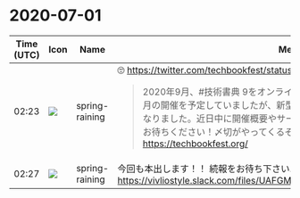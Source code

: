 # 2020-07-01

|Time (UTC)|Icon|Name|Message|
|---|---|---|---|
|02:23|![](https://secure.gravatar.com/avatar/1ac180f0868137292905c311b5fff781.jpg?s=72&d=https%3A%2F%2Fa.slack-edge.com%2Fdf10d%2Fimg%2Favatars%2Fava_0021-72.png)|spring-raining|🙄 <https://twitter.com/techbookfest/status/1272030313707798528><br><blockquote>2020年9月、#技術書典 9をオンラインにて開催いたします！もともとは7月・11月の開催を予定していましたが、新型コロナウイルス感染症の影響に伴って変更となりました。近日中に開催概要やサークル参加の方法をお知らせします。楽しみにお待ちください！〆切がやってくるぞ！<br><https://techbookfest.org/></blockquote>|
|02:27|![](https://secure.gravatar.com/avatar/1ac180f0868137292905c311b5fff781.jpg?s=72&d=https%3A%2F%2Fa.slack-edge.com%2Fdf10d%2Fimg%2Favatars%2Fava_0021-72.png)|spring-raining|今回も本出します！！ 続報をお待ち下さい…！<br>https://vivliostyle.slack.com/files/UAFGMSJJK/F015X21092T/20171011193922.jpg|
